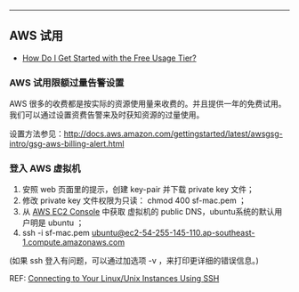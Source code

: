 ---
## AWS 试用

* [How Do I Get Started with the Free Usage Tier?](http://docs.aws.amazon.com/gettingstarted/latest/awsgsg-intro/gsg-aws-free-tier.html)

### AWS 试用限额过量告警设置

AWS 很多的收费都是按实际的资源使用量来收费的。并且提供一年的免费试用。我们可以通过设置资费告警来及时获知资源的过量使用。

设置方法参见：http://docs.aws.amazon.com/gettingstarted/latest/awsgsg-intro/gsg-aws-billing-alert.html

### 登入 AWS 虚拟机

1. 安照 web 页面里的提示，创建 key-pair 并下载 private key 文件；
2. 修改 private key 文件权限为只读： chmod 400 sf-mac.pem ；
3. 从  [AWS EC2 Console](https://console.aws.amazon.com/ec2/v2/home?region=ap-southeast-1&#Instances:) 中获取 虚拟机的 public DNS，ubuntu系统的默认用户明是 ubuntu ；
4. ssh -i sf-mac.pem ubuntu@ec2-54-255-145-110.ap-southeast-1.compute.amazonaws.com 

(如果 ssh 登入有问题，可以通过加选项 -v ，来打印更详细的错误信息。)

REF: [Connecting to Your Linux/Unix Instances Using SSH](http://docs.aws.amazon.com/AWSEC2/latest/UserGuide/AccessingInstancesLinux.html)

